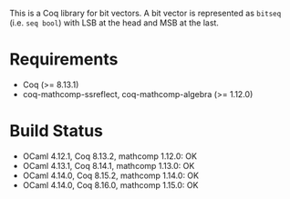 
This is a Coq library for bit vectors. A bit vector is represented as
`bitseq` (i.e. `seq bool`) with LSB at the head and MSB at the last.


Requirements
============

- Coq (>= 8.13.1)
- coq-mathcomp-ssreflect, coq-mathcomp-algebra (>= 1.12.0)


Build Status
============

- OCaml 4.12.1, Coq 8.13.2, mathcomp 1.12.0: OK
- OCaml 4.13.1, Coq 8.14.1, mathcomp 1.13.0: OK
- OCaml 4.14.0, Coq 8.15.2, mathcomp 1.14.0: OK
- OCaml 4.14.0, Coq 8.16.0, mathcomp 1.15.0: OK
